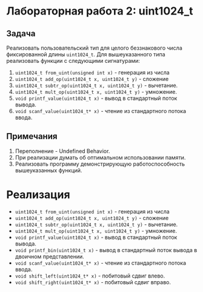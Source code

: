 # Лабораторная работа 2: uint1024_t

## Задача
Реализовать пользовательский тип для целого беззнакового числа фиксированной длины `uint1024_t`.
Для вышеуказанного типа реализовать функции с следующими сигнатурами:
1. `uint1024_t from_uint(unsigned int x)` - генерация из числа
2. `uint1024_t add_op(uint1024_t x, uint1024_t y)` - сложение
3. `uint1024_t subtr_op(uint1024_t x, uint1024_t y)` - вычетание.
4. `uint1024_t mult_op(uint1024_t x, uint1024_t y)` - умножение.
5. `void printf_value(uint1024_t x)` - вывод в стандартный поток вывода.
6. `void scanf_value(uint1024_t* x)` - чтение из стандартного потока ввода.

## Примечания
1. Переполнение - Undefined Behavior.
2. При реализации думать об оптимальном использовании памяти.
3. Реализовать программу демонстрирующую работоспособность вышеуказанных функций.

# Реализация
* `uint1024_t from_uint(unsigned int x)` - генерация из числа
* `uint1024_t add_op(uint1024_t x, uint1024_t y)` - сложение
* `uint1024_t subtr_op(uint1024_t x, uint1024_t y)` - вычетание.
* `uint1024_t mult_op(uint1024_t x, uint1024_t y)` - умножение.
* `void printf_value(uint1024_t x)` - вывод в стандартный поток вывода.
* `void printf_bin(uint1024_t x)` - вывод в стандартный поток вывода в двоичном представлении.
* `void scanf_value(uint1024_t* x)` - чтение из стандартного потока ввода.
* `void shift_left(uint1024_t* x)` - побитовый сдвиг влево.
* `void shift_right(uint1024_t* x)` - побитовый сдвиг вправо.